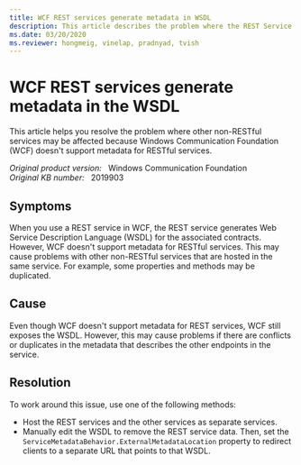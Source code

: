 ```yaml
---
title: WCF REST services generate metadata in WSDL
description: This article describes the problem where the REST Service generates WSDL for the associated contracts when you use a REST Service in WCF, and provides a resolution.
ms.date: 03/20/2020
ms.reviewer: hongmeig, vinelap, pradnyad, tvish
---
```

# WCF REST services generate metadata in the WSDL

This article helps you resolve the problem where other non-RESTful services may be affected because Windows Communication Foundation (WCF) doesn't support metadata for RESTful services.

_Original product version:_ &nbsp; Windows Communication Foundation  
_Original KB number:_ &nbsp; 2019903

## Symptoms

When you use a REST service in WCF, the REST service generates Web Service Description Language (WSDL) for the associated contracts. However, WCF doesn't support metadata for RESTful services. This may cause problems with other non-RESTful services that are hosted in the same service. For example, some properties and methods may be duplicated.

## Cause

Even though WCF doesn't support metadata for REST services, WCF still exposes the WSDL. However, this may cause problems if there are conflicts or duplicates in the metadata that describes the other endpoints in the service.

## Resolution

To work around this issue, use one of the following methods:

- Host the REST services and the other services as separate services.
- Manually edit the WSDL to remove the REST service data. Then, set the `ServiceMetadataBehavior.ExternalMetadataLocation` property to redirect clients to a separate URL that points to that WSDL.
